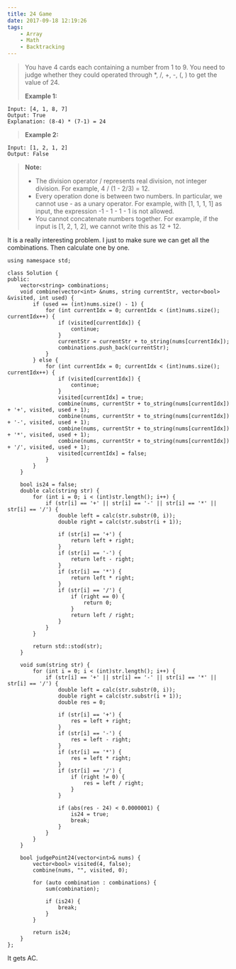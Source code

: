 ```yaml
---
title: 24 Game
date: 2017-09-18 12:19:26
tags:
    - Array
    - Math
    - Backtracking
---
```



> You have 4 cards each containing a number from 1 to 9. You need to judge whether they could operated through *, /, +, -, (, ) to get the value of 24.
>
> **Example 1:**
```
Input: [4, 1, 8, 7]
Output: True
Explanation: (8-4) * (7-1) = 24
```
> **Example 2:**
```
Input: [1, 2, 1, 2]
Output: False
```
> **Note:**
>
> + The division operator / represents real division, not integer division. For example, 4 / (1 - 2/3) = 12.
> + Every operation done is between two numbers. In particular, we cannot use - as a unary operator. For example, with [1, 1, 1, 1] as input, the expression -1 - 1 - 1 - 1 is not allowed.
> + You cannot concatenate numbers together. For example, if the input is [1, 2, 1, 2], we cannot write this as 12 + 12.


<!--more-->

It is a really interesting problem. I just to make sure we can get all the combinations. Then calculate one by one.

```
using namespace std;

class Solution {
public:
    vector<string> combinations;
    void combine(vector<int> &nums, string currentStr, vector<bool> &visited, int used) {
        if (used == (int)nums.size() - 1) {
            for (int currentIdx = 0; currentIdx < (int)nums.size(); currentIdx++) {
                if (visited[currentIdx]) {
                    continue;
                }
                currentStr = currentStr + to_string(nums[currentIdx]);
                combinations.push_back(currentStr);
            }
        } else {
            for (int currentIdx = 0; currentIdx < (int)nums.size(); currentIdx++) {
                if (visited[currentIdx]) {
                    continue;
                }
                visited[currentIdx] = true;
                combine(nums, currentStr + to_string(nums[currentIdx]) + '+', visited, used + 1);
                combine(nums, currentStr + to_string(nums[currentIdx]) + '-', visited, used + 1);
                combine(nums, currentStr + to_string(nums[currentIdx]) + '*', visited, used + 1);
                combine(nums, currentStr + to_string(nums[currentIdx]) + '/', visited, used + 1);
                visited[currentIdx] = false;
            }
        }
    }

    bool is24 = false;
    double calc(string str) {
        for (int i = 0; i < (int)str.length(); i++) {
            if (str[i] == '+' || str[i] == '-' || str[i] == '*' || str[i] == '/') {
                double left = calc(str.substr(0, i));
                double right = calc(str.substr(i + 1));

                if (str[i] == '+') {
                    return left + right;
                }
                if (str[i] == '-') {
                    return left - right;
                }
                if (str[i] == '*') {
                    return left * right;
                }
                if (str[i] == '/') {
                    if (right == 0) {
                        return 0;
                    }
                    return left / right;
                }
            }
        }

        return std::stod(str);
    }

    void sum(string str) {
        for (int i = 0; i < (int)str.length(); i++) {
            if (str[i] == '+' || str[i] == '-' || str[i] == '*' || str[i] == '/') {
                double left = calc(str.substr(0, i));
                double right = calc(str.substr(i + 1));
                double res = 0;

                if (str[i] == '+') {
                    res = left + right;
                }
                if (str[i] == '-') {
                    res = left - right;
                }
                if (str[i] == '*') {
                    res = left * right;
                }
                if (str[i] == '/') {
                    if (right != 0) {
                        res = left / right;
                    }
                }

                if (abs(res - 24) < 0.0000001) {
                    is24 = true;
                    break;
                }
            }
        }
    }

    bool judgePoint24(vector<int>& nums) {
        vector<bool> visited(4, false);
        combine(nums, "", visited, 0);

        for (auto combination : combinations) {
            sum(combination);

            if (is24) {
                break;
            }
        }

        return is24;
    }
};
```

It gets AC.
